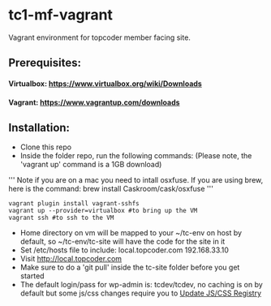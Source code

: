 tc1-mf-vagrant
==============

Vagrant environment for topcoder member facing site.

## Prerequisites:
#### Virtualbox: https://www.virtualbox.org/wiki/Downloads
#### Vagrant: https://www.vagrantup.com/downloads

## Installation:
* Clone this repo
* Inside the folder repo, run the following commands: 
(Please note, the 'vagrant up' command is a 1GB download)

'''
Note if you are on a mac you need to intall osxfuse.  If you are using brew, here is the command: brew install Caskroom/cask/osxfuse
'''

```
vagrant plugin install vagrant-sshfs
vagrant up --provider=virtualbox #to bring up the VM
vagrant ssh #to ssh to the VM
```

* Home directory on vm will be mapped to your ~/tc-env on host by default, so ~/tc-env/tc-site will have the code for the site in it
* Set /etc/hosts file to include:
local.topcoder.com 192.168.33.10
* Visit http://local.topcoder.com
* Make sure to do a 'git pull' inside the tc-site folder before you get started
* The default login/pass for wp-admin is: tcdev/tcdev, no caching is on by default but some js/css changes require you to [Update JS/CSS Registry](http://dev1.topcoder.com/wp-admin/themes.php?page=options.php)

